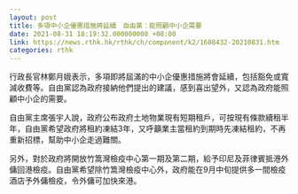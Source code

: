 ```yaml
---
layout: post
title: 多項中小企優惠措施將延續　自由黨：能照顧中小企需要
date: 2021-08-31 18:19:32.000000000 +08:00
link: https://news.rthk.hk/rthk/ch/component/k2/1608432-20210831.htm
categories: rthk
---
```


行政長官林鄭月娥表示，多項即將屆滿的中小企優惠措施將會延續，包括豁免或寬減收費等。自由黨認為政府接納他們提出的建議，感到喜出望外，又認為政府能照顧中小企的需要。

自由黨主席張宇人說，政府公布政府土地物業現有短期租戶，可按現有條款續租半年，自由黨希望政府將租約凍結3年，又呼籲業主當租約到期時先凍結租約，不再重新招標，幫助中小企走過難關。

另外，對於政府將開放竹篙灣檢疫中心第一期及第二期，給予印尼及菲律賓抵港外傭回港檢疫。自由黨希望除竹篙灣檢疫中心外，政府能在9月中旬提供多一間檢疫酒店予外傭檢疫，令外傭可加快來港。
